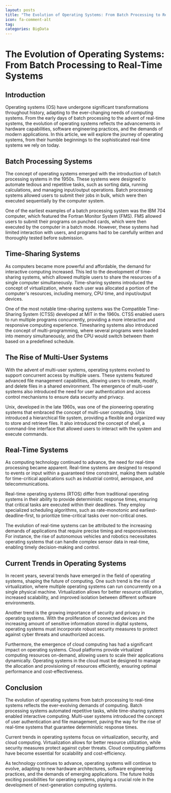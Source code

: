 ```yaml
---
layout: posts
title: "The Evolution of Operating Systems: From Batch Processing to RealTime Systems"
icon: fa-comment-alt
tag:      
categories: BigData
---
```



# The Evolution of Operating Systems: From Batch Processing to Real-Time Systems

## Introduction

Operating systems (OS) have undergone significant transformations throughout history, adapting to the ever-changing needs of computing systems. From the early days of batch processing to the advent of real-time systems, the evolution of operating systems reflects the advancements in hardware capabilities, software engineering practices, and the demands of modern applications. In this article, we will explore the journey of operating systems, from their humble beginnings to the sophisticated real-time systems we rely on today.

## Batch Processing Systems

The concept of operating systems emerged with the introduction of batch processing systems in the 1950s. These systems were designed to automate tedious and repetitive tasks, such as sorting data, running calculations, and managing input/output operations. Batch processing systems allowed users to submit their jobs in bulk, which were then executed sequentially by the computer system.

One of the earliest examples of a batch processing system was the IBM 704 computer, which featured the Fortran Monitor System (FMS). FMS allowed users to submit their programs on punched cards, which were then executed by the computer in a batch mode. However, these systems had limited interaction with users, and programs had to be carefully written and thoroughly tested before submission.

## Time-Sharing Systems

As computers became more powerful and affordable, the demand for interactive computing increased. This led to the development of time-sharing systems, which allowed multiple users to share the resources of a single computer simultaneously. Time-sharing systems introduced the concept of virtualization, where each user was allocated a portion of the computer's resources, including memory, CPU time, and input/output devices.

One of the most notable time-sharing systems was the Compatible Time-Sharing System (CTSS) developed at MIT in the 1960s. CTSS enabled users to run multiple programs concurrently, providing a more interactive and responsive computing experience. Timesharing systems also introduced the concept of multi-programming, where several programs were loaded into memory simultaneously, and the CPU would switch between them based on a predefined schedule.

## The Rise of Multi-User Systems

With the advent of multi-user systems, operating systems evolved to support concurrent access by multiple users. These systems featured advanced file management capabilities, allowing users to create, modify, and delete files in a shared environment. The emergence of multi-user systems also introduced the need for user authentication and access control mechanisms to ensure data security and privacy.

Unix, developed in the late 1960s, was one of the pioneering operating systems that embraced the concept of multi-user computing. Unix introduced a hierarchical file system, providing a flexible and organized way to store and retrieve files. It also introduced the concept of shell, a command-line interface that allowed users to interact with the system and execute commands.

## Real-Time Systems

As computing technology continued to advance, the need for real-time processing became apparent. Real-time systems are designed to respond to events or input within a guaranteed time constraint, making them suitable for time-critical applications such as industrial control, aerospace, and telecommunications.

Real-time operating systems (RTOS) differ from traditional operating systems in their ability to provide deterministic response times, ensuring that critical tasks are executed within their deadlines. They employ specialized scheduling algorithms, such as rate-monotonic and earliest-deadline-first, to prioritize time-critical tasks over non-critical ones.

The evolution of real-time systems can be attributed to the increasing demands of applications that require precise timing and responsiveness. For instance, the rise of autonomous vehicles and robotics necessitates operating systems that can handle complex sensor data in real-time, enabling timely decision-making and control.

## Current Trends in Operating Systems

In recent years, several trends have emerged in the field of operating systems, shaping the future of computing. One such trend is the rise of virtualization, where multiple operating systems can run concurrently on a single physical machine. Virtualization allows for better resource utilization, increased scalability, and improved isolation between different software environments.

Another trend is the growing importance of security and privacy in operating systems. With the proliferation of connected devices and the increasing amount of sensitive information stored in digital systems, operating systems must incorporate robust security measures to protect against cyber threats and unauthorized access.

Furthermore, the emergence of cloud computing has had a significant impact on operating systems. Cloud platforms provide virtualized computing resources on-demand, allowing users to scale their applications dynamically. Operating systems in the cloud must be designed to manage the allocation and provisioning of resources efficiently, ensuring optimal performance and cost-effectiveness.

## Conclusion

The evolution of operating systems from batch processing to real-time systems reflects the ever-evolving demands of computing. Batch processing systems automated repetitive tasks, while time-sharing systems enabled interactive computing. Multi-user systems introduced the concept of user authentication and file management, paving the way for the rise of real-time systems that guarantee deterministic response times.

Current trends in operating systems focus on virtualization, security, and cloud computing. Virtualization allows for better resource utilization, while security measures protect against cyber threats. Cloud computing platforms have become essential for scalability and cost-efficiency.

As technology continues to advance, operating systems will continue to evolve, adapting to new hardware architectures, software engineering practices, and the demands of emerging applications. The future holds exciting possibilities for operating systems, playing a crucial role in the development of next-generation computing systems.